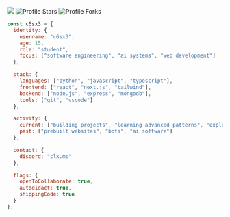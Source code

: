 ![](https://komarev.com/ghpvc/?username=c6sx3&color=4d5159&abbreviated=true)
<img src="https://img.shields.io/badge/dynamic/json?&label=Total%20Stars&color=4d5159&style=flat&style=for-the-badge&query=%24.stars&url=https://api.github-star-counter.workers.dev/user/c6sx3" alt="Profile Stars"></a>
<img src="https://img.shields.io/badge/dynamic/json?&label=Total%20Forks&color=4d5159&style=flat&style=for-the-badge&query=%24.forks&url=https://api.github-star-counter.workers.dev/user/c6sx3" alt="Profile Forks"></a>

```javascript
const c6sx3 = {
  identity: {
    username: "c6sx3",
    age: 15,
    role: "student",
    focus: ["software engineering", "ai systems", "web development"]
  },

  stack: {
    languages: ["python", "javascript", "typescript"],
    frontend: ["react", "next.js", "tailwind"],
    backend: ["node.js", "express", "mongodb"],
    tools: ["git", "vscode"]
  },

  activity: {
    current: ["building projects", "learning advanced patterns", "exploring ai use cases"],
    past: ["prebuilt websites", "bots", "ai software"]
  },

  contact: {
    discord: "clx.ms"
  },

  flags: {
    openToCollaborate: true,
    autodidact: true,
    shippingCode: true
  }
};
```
